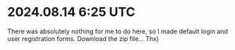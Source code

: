 # 2024.08.14 6:25 UTC
There was absolutely nothing for me to do here, so I made default login and user registration forms.
Download the zip file...
Thx)
